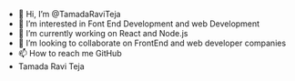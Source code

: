 - 👋 Hi, I’m @TamadaRaviTeja
- 👀 I’m interested in Font End Development and web Development
- 🌱 I’m currently working on  React and Node.js
- 💞️ I’m looking to collaborate on FrontEnd and web developer companies
- 📫 How to reach me GitHub
- Tamada Ravi Teja

<!---
TamadaRaviTeja/TamadaRaviTeja is a ✨ special ✨ repository because its `README.md` (this file) appears on your GitHub profile.
You can click the Preview link to take a look at your changes.
--->
